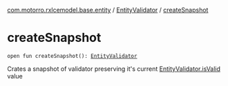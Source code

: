 [com.motorro.rxlcemodel.base.entity](../index.md) / [EntityValidator](index.md) / [createSnapshot](./create-snapshot.md)

# createSnapshot

`open fun createSnapshot(): `[`EntityValidator`](index.md)

Crates a snapshot of validator preserving it's current [EntityValidator.isValid](is-valid.md) value

